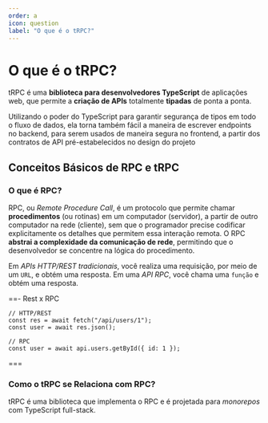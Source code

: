 ```yaml
---
order: a
icon: question
label: "O que é o tRPC?"
---
```


# O que é o tRPC?

tRPC é uma **biblioteca para desenvolvedores TypeScript** de aplicações web, que permite a **criação de APIs** totalmente **tipadas** de ponta a ponta.

Utilizando o poder do TypeScript para garantir segurança de tipos em todo o fluxo de dados, ela torna também fácil a maneira de escrever endpoints no backend, para serem usados de maneira segura no frontend, a partir dos contratos de API pré-estabelecidos no design do projeto

## Conceitos Básicos de RPC e tRPC

### O que é RPC?

RPC, ou _Remote Procedure Call_, é um protocolo que permite chamar **procedimentos** (ou rotinas) em um computador (servidor), a partir de outro computador na rede (cliente), sem que o programador precise codificar explicitamente os detalhes que permitem essa interação remota. O RPC **abstrai a complexidade da comunicação de rede**, permitindo que o desenvolvedor se concentre na lógica do procedimento.

Em _APIs HTTP/REST tradicionais_, você realiza uma requisição, por meio de um `URL`, e obtém uma resposta. Em uma _API RPC_, você chama uma `função` e obtém uma resposta.

==- Rest x RPC

```tsx
// HTTP/REST
const res = await fetch("/api/users/1");
const user = await res.json();

// RPC
const user = await api.users.getById({ id: 1 });
```

===

### Como o tRPC se Relaciona com RPC?

tRPC é uma biblioteca que implementa o RPC e é projetada para _monorepos_ com TypeScript full-stack.
